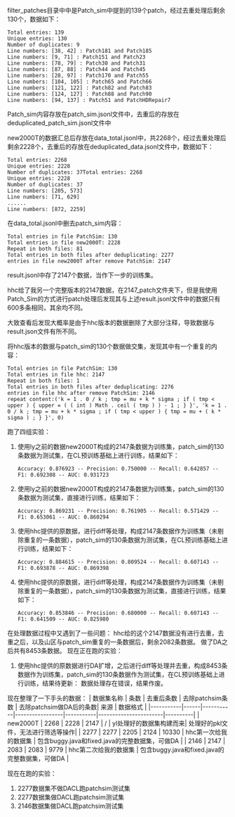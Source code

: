 filter_patches目录中中是Patch_sim中提到的139个patch，经过去重处理后剩余130个，数据如下：
```
Total entries: 139
Unique entries: 130
Number of duplicates: 9
Line numbers: [38, 42] : Patch181 and Patch185
Line numbers: [9, 71] : Patch151 and Patch23
Line numbers: [78, 79] : Patch30 and Patch31
Line numbers: [87, 88] : Patch44 and Patch45
Line numbers: [28, 97] : Patch170 and Patch55
Line numbers: [104, 105] : Patch65 and Patch66
Line numbers: [121, 122] : Patch82 and Patch83
Line numbers: [124, 127] : Patch88 and Patch90
Line numbers: [94, 137] : Patch51 and PatchHDRepair7
```
Patch_sim内容存放在patch_sim.jsonl文件中，去重后的存放在deduplicated_patch_sim.jsonl文件中

new2000T的数据汇总后存放在data_total.jsonl中，共2268个，经过去重处理后剩余2228个，去重后的存放在deduplicated_data.jsonl文件中，数据如下：
```
Total entries: 2268
Unique entries: 2228
Number of duplicates: 37Total entries: 2268
Unique entries: 2228
Number of duplicates: 37
Line numbers: [205, 573]
Line numbers: [71, 629]
......
Line numbers: [872, 2259]
```

在data_total.jsonl中删去patch_sim内容：
```
Total entries in file PatchSim: 130
Total entries in file new2000T: 2228
Repeat in both files: 81
Total entries in both files after deduplicating: 2277
entries in file new2000T after remove PatchSim: 2147
```
result.jsonl中存了2147个数据，当作下一步的训练集。

hhc给了我另一个完整版本的2147数据，在2147_patch文件夹下，但是我使用Patch_Sim的方式进行patch处理后发现其与上述result.jsonl文件中的数据只有600多条相同，其余均不同。

大致查看后发现大概率是由于hhc版本的数据删除了大部分注释，导致数据与result.json文件有所不同。

将hhc版本的数据与patch_sim的130个数据做交集，发现其中有一个重复的内容：
```
Total entries in file PatchSim: 130
Total entries in file hhc: 2147
Repeat in both files: 1
Total entries in both files after deduplicating: 2276
entries in file hhc after remove PatchSim: 2146
repeat content:('k = 1 . 0 / k ; tmp = mu + k * sigma ; if ( tmp < upper ) { upper = ( ( int ) Math . ceil ( tmp ) ) - 1 ; } }', 'k = 1 . 0 / k ; tmp = mu + k * sigma ; if ( tmp < upper ) { tmp = mu + ( k * sigma ) ; } }', 0)
```

跑了四组实验：
1. 使用ly之前的数据new2000T构成的2147条数据为训练集，patch_sim的130条数据为测试集，在CL预训练基础上进行训练，结果如下：
   
   `Accuracy: 0.876923 -- Precision: 0.750000 -- Recall: 0.642857 -- F1: 0.692308 -- AUC: 0.931723`
   
2. 使用ly之前的数据new2000T构成的2147条数据为训练集，patch_sim的130条数据为测试集，直接进行训练，结果如下：
   
   `Accuracy: 0.869231 -- Precision: 0.761905 -- Recall: 0.571429 -- F1: 0.653061 -- AUC: 0.860294`
   
3. 使用hhc提供的原数据，进行diff等处理，构成2147条数据作为训练集（未剔除重复的一条数据），patch_sim的130条数据为测试集，在CL预训练基础上进行训练，结果如下：

   `Accuracy: 0.884615 -- Precision: 0.809524 -- Recall: 0.607143 -- F1: 0.693878 -- AUC: 0.869398`

4. 使用hhc提供的原数据，进行diff等处理，构成2147条数据作为训练集（未剔除重复的一条数据），patch_sim的130条数据为测试集，直接进行训练，结果如下：

   `Accuracy: 0.853846 -- Precision: 0.680000 -- Recall: 0.607143 -- F1: 0.641509 -- AUC: 0.825980`

在处理数据过程中又遇到了一些问题：
hhc给的这个2147数据没有进行去重，去重之后，以及山区与patch_sim重复的一条数据后，剩余2082条数据。
做了DA之后共有8453条数据。
现在正在跑的实验：
1. 使用hhc提供的原数据进行DA扩增，之后进行diff等处理并去重，构成8453条数据作为训练集，patch_sim的130条数据作为测试集，在CL预训练基础上进行训练，结果待更新：
   数据处理存在错误，结果作废。

现在整理了一下手头的数据：
| 数据集名称 | 条数 | 去重后条数 | 去除patchsim条数 | 去除patchsim做DA后的条数| 来源               | 数据格式 |
|-----------|------|-----------|-----------------|-----------|-----------------------|----------|
| new2000T  | 2268 | 2228      | 2147            |  /        | yl处理好的数据集构建而来| 处理好的pkl文件，无法进行筛选等操作|
| 2277      | 2277 | 2205      | 2124            | 10330     | hhc第一次给我的数据集   | 包含buggy.java和fixed.java的完整数据集，可做DA |
| 2146      | 2147 | 2083      | 2083            | 9779      | hhc第二次给我的数据集   | 包含buggy.java和fixed.java的完整数据集，可做DA |

现在在跑的实验：
1. 2277数据集不做DACL跑patchsim测试集
2. 2277数据集做DACL跑patchsim测试集
3. 2146数据集做DACL跑patchsim测试集

